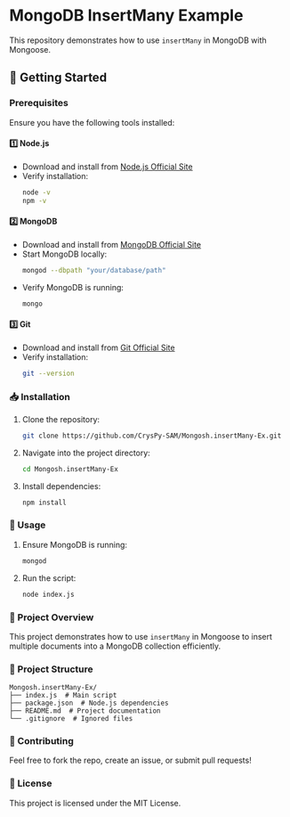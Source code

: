 # MongoDB InsertMany Example

This repository demonstrates how to use `insertMany` in MongoDB with Mongoose.

## 🚀 Getting Started

### Prerequisites
Ensure you have the following tools installed:

#### 1️⃣ Node.js
- Download and install from [Node.js Official Site](https://nodejs.org/)
- Verify installation:
  ```sh
  node -v
  npm -v
  ```

#### 2️⃣ MongoDB
- Download and install from [MongoDB Official Site](https://www.mongodb.com/try/download/community)
- Start MongoDB locally:
  ```sh
  mongod --dbpath "your/database/path"
  ```
- Verify MongoDB is running:
  ```sh
  mongo
  ```

#### 3️⃣ Git
- Download and install from [Git Official Site](https://git-scm.com/)
- Verify installation:
  ```sh
  git --version
  ```

### 📥 Installation
1. Clone the repository:
   ```sh
   git clone https://github.com/CrysPy-SAM/Mongosh.insertMany-Ex.git
   ```
2. Navigate into the project directory:
   ```sh
   cd Mongosh.insertMany-Ex
   ```
3. Install dependencies:
   ```sh
   npm install
   ```

### 🔌 Usage
1. Ensure MongoDB is running:
   ```sh
   mongod
   ```
2. Run the script:
   ```sh
   node index.js
   ```

### 📜 Project Overview
This project demonstrates how to use `insertMany` in Mongoose to insert multiple documents into a MongoDB collection efficiently.

### 📂 Project Structure
```
Mongosh.insertMany-Ex/
├── index.js  # Main script
├── package.json  # Node.js dependencies
├── README.md  # Project documentation
└── .gitignore  # Ignored files
```

### 🤝 Contributing
Feel free to fork the repo, create an issue, or submit pull requests!

### 📝 License
This project is licensed under the MIT License.